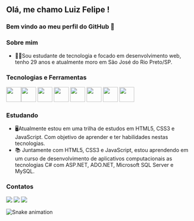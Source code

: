 ## Olá, me chamo Luiz Felipe ! 
### Bem vindo ao meu perfil do GitHub 👋

### Sobre mim
- 🧑‍💻Sou estudante de tecnologia e focado em desenvolvimento web, tenho 29 anos e atualmente moro em São José do Rio Preto/SP. 


### Tecnologias e Ferramentas

<img src="https://cdn.jsdelivr.net/gh/devicons/devicon/icons/html5/html5-original.svg" width="40" /><img src="https://cdn.jsdelivr.net/gh/devicons/devicon/icons/css3/css3-original.svg" width="40"/>
<img src="https://cdn.jsdelivr.net/gh/devicons/devicon/icons/javascript/javascript-original.svg" width="40"/>
<img src="https://cdn.jsdelivr.net/gh/devicons/devicon/icons/git/git-original.svg" width="40"/>
<img src="https://cdn.jsdelivr.net/gh/devicons/devicon/icons/csharp/csharp-original.svg" width="40"/>
<img src="https://cdn.jsdelivr.net/gh/devicons/devicon/icons/mysql/mysql-original.svg" width="40"/>
<img src="https://cdn.jsdelivr.net/gh/devicons/devicon/icons/vscode/vscode-original.svg" width="40"/>
<img src="https://cdn.jsdelivr.net/gh/devicons/devicon/icons/visualstudio/visualstudio-plain.svg" width="40"/>
          
          
              

### Estudando
- 🖥️Atualmente estou em uma trilha de estudos em HTML5, CSS3 e JavaScript. Com objetivo de aprender e ter habilidades nestas tecnologias.
- 📚 Juntamente com HTML5, CSS3 e JavaScript, estou aprendendo em um curso de desenvolvimento de aplicativos computacionais as tecnologias C# com ASP.NET, ADO.NET, Microsoft SQL Server e MySQL.


### Contatos
<div>
<a href="https://www.instagram.com/luiz_dev22/" target="_blank"><img src="https://img.shields.io/badge/-Instagram-%23E4405F?style=for-the-badge&logo=instagram&logoColor=white" target="_blank"></a>
<a href = "mailto:luizfspintoo@gmail.com"><img src="https://img.shields.io/badge/Gmail-D14836?style=for-the-badge&logo=gmail&logoColor=white" target="_blank"></a>
<a href="https://www.linkedin.com/in/luizfspinto/" target="_blank"><img src="https://img.shields.io/badge/-LinkedIn-%230077B5?style=for-the-badge&logo=linkedin&logoColor=white" target="_blank"></a>   
</div>


![Snake animation](https://github.com/luizfspinto/luizfspinto/blob/output/github-contribution-grid-snake.svg)
